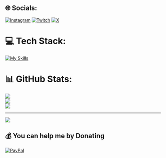 
## 🌐 Socials:
[![Instagram](https://img.shields.io/badge/Instagram-%23E4405F.svg?logo=Instagram&logoColor=white)](https://instagram.com/moimarenco) [![Twitch](https://img.shields.io/badge/Twitch-%239146FF.svg?logo=Twitch&logoColor=white)](https://twitch.tv/xmo1ses) [![X](https://img.shields.io/badge/X-black.svg?logo=X&logoColor=white)](https://x.com/msesv30) 

# 💻 Tech Stack:
[![My Skills](https://skillicons.dev/icons?i=sqlserver,javascript,typescript,java,astro,flutter&perline=3)](https://skillicons.dev)
# 📊 GitHub Stats:
![](https://github-readme-stats.vercel.app/api?username=moiCR&theme=dark&hide_border=false&include_all_commits=false&count_private=false)<br/>
![](https://github-readme-streak-stats.herokuapp.com/?user=moiCR&theme=dark&hide_border=false)<br/>
![](https://github-readme-stats.vercel.app/api/top-langs/?username=moiCR&theme=dark&hide_border=false&include_all_commits=false&count_private=false&layout=compact)

---
[![](https://visitcount.itsvg.in/api?id=1snowk&icon=0&color=0)](https://visitcount.itsvg.in)

  ## 💰 You can help me by Donating
  [![PayPal](https://img.shields.io/badge/PayPal-00457C?style=for-the-badge&logo=paypal&logoColor=white)](https://paypal.me/elsnowk) 

  
<!-- Proudly created with GPRM ( https://gprm.itsvg.in ) -->
